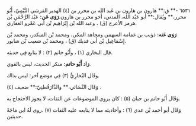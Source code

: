 ٦٥٣١ -** ق:** هارون بن هارون بن عَبد الله بن محرر بن (٤) الهدير القرشي التَّيْمِيّ، أَبُو محرر،** ويُقال:** أبو عَبْد الله، المدني، أخو محرر بن هارون.**رَوَى عَن:** عَبْد الرَّحْمَنِ بْن هرمز الأعرج (ق) ، وعبد الله بْن إِبْرَاهِيم بْن أَبي عَمْرو الغفاري.

**رَوَى عَنه:** ذؤيب بن غمامة السهمي ومجاهد المكي، ومحمد بْن المنكدر، ومحمد بْن إِسْمَاعِيل بْن أَبي فديك (ق) ، ومحمد بْن شعيب بْن شابور.

قال البخاري (١) ، وأَبُو حاتم (٢) : لا يتابع فِي حديثه.

**زاد أَبُو حاتم:** منكر الحديث، ليس بالقوي.

وقَال البُخارِيُّ (٣) فِي موضع آخر: ليس بذاك.

وَقَال النَّسَائي،** والدَّارَقُطنِيّ:** ضعيف (٤) .

وَقَال أَبُو حاتم بن حبان (٥) : كان يروي الموضوعات عن الثقات، لا يجوز الاحتجاج به.

وَقَال أبو أحمد بْن عدي (٦) : وأحاديثه مما لا يتابعه عليه الثقات (٧) .روى لَهُ ابن مَاجَهْ حديثين.